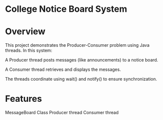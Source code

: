 # College Notice Board System
# Overview

This project demonstrates the Producer-Consumer problem using Java threads. In this system:

A Producer thread posts messages (like announcements) to a notice board.

A Consumer thread retrieves and displays the messages.

The threads coordinate using wait() and notify() to ensure synchronization.
# Features
MessageBoard Class
Producer thread
Consumer thread

